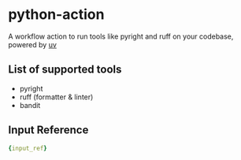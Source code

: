 # python-action

A workflow action to run tools like pyright and ruff on your codebase, powered by [uv](https://docs.astral.sh/uv)

## List of supported tools
- pyright
- ruff (formatter & linter)
- bandit

## Input Reference

```yaml
{input_ref}
```